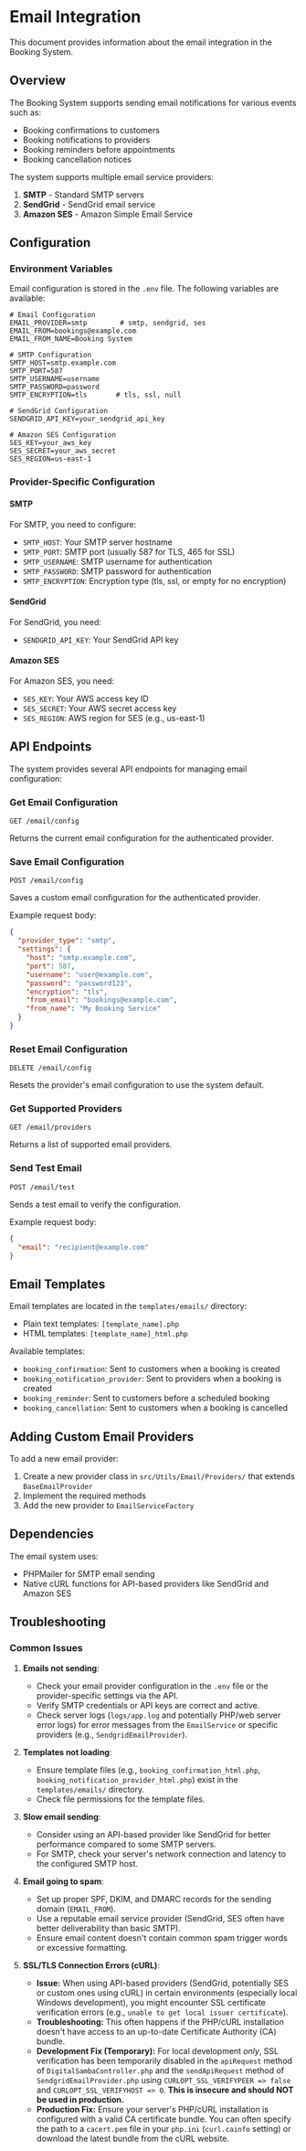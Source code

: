 # Email Integration

This document provides information about the email integration in the Booking System.

## Overview

The Booking System supports sending email notifications for various events such as:

- Booking confirmations to customers
- Booking notifications to providers
- Booking reminders before appointments
- Booking cancellation notices

The system supports multiple email service providers:

1. **SMTP** - Standard SMTP servers
2. **SendGrid** - SendGrid email service
3. **Amazon SES** - Amazon Simple Email Service

## Configuration

### Environment Variables

Email configuration is stored in the `.env` file. The following variables are available:

```
# Email Configuration
EMAIL_PROVIDER=smtp        # smtp, sendgrid, ses
EMAIL_FROM=bookings@example.com
EMAIL_FROM_NAME=Booking System

# SMTP Configuration
SMTP_HOST=smtp.example.com
SMTP_PORT=587
SMTP_USERNAME=username
SMTP_PASSWORD=password
SMTP_ENCRYPTION=tls       # tls, ssl, null

# SendGrid Configuration
SENDGRID_API_KEY=your_sendgrid_api_key

# Amazon SES Configuration
SES_KEY=your_aws_key
SES_SECRET=your_aws_secret
SES_REGION=us-east-1
```

### Provider-Specific Configuration

#### SMTP

For SMTP, you need to configure:

- `SMTP_HOST`: Your SMTP server hostname
- `SMTP_PORT`: SMTP port (usually 587 for TLS, 465 for SSL)
- `SMTP_USERNAME`: SMTP username for authentication
- `SMTP_PASSWORD`: SMTP password for authentication
- `SMTP_ENCRYPTION`: Encryption type (tls, ssl, or empty for no encryption)

#### SendGrid

For SendGrid, you need:

- `SENDGRID_API_KEY`: Your SendGrid API key

#### Amazon SES

For Amazon SES, you need:

- `SES_KEY`: Your AWS access key ID
- `SES_SECRET`: Your AWS secret access key
- `SES_REGION`: AWS region for SES (e.g., us-east-1)

## API Endpoints

The system provides several API endpoints for managing email configuration:

### Get Email Configuration

```
GET /email/config
```

Returns the current email configuration for the authenticated provider.

### Save Email Configuration

```
POST /email/config
```

Saves a custom email configuration for the authenticated provider.

Example request body:
```json
{
  "provider_type": "smtp",
  "settings": {
    "host": "smtp.example.com",
    "port": 587,
    "username": "user@example.com",
    "password": "password123",
    "encryption": "tls",
    "from_email": "bookings@example.com",
    "from_name": "My Booking Service"
  }
}
```

### Reset Email Configuration

```
DELETE /email/config
```

Resets the provider's email configuration to use the system default.

### Get Supported Providers

```
GET /email/providers
```

Returns a list of supported email providers.

### Send Test Email

```
POST /email/test
```

Sends a test email to verify the configuration.

Example request body:
```json
{
  "email": "recipient@example.com"
}
```

## Email Templates

Email templates are located in the `templates/emails/` directory:

- Plain text templates: `[template_name].php`
- HTML templates: `[template_name]_html.php`

Available templates:
- `booking_confirmation`: Sent to customers when a booking is created
- `booking_notification_provider`: Sent to providers when a booking is created
- `booking_reminder`: Sent to customers before a scheduled booking
- `booking_cancellation`: Sent to customers when a booking is cancelled

## Adding Custom Email Providers

To add a new email provider:

1. Create a new provider class in `src/Utils/Email/Providers/` that extends `BaseEmailProvider`
2. Implement the required methods
3. Add the new provider to `EmailServiceFactory`

## Dependencies

The email system uses:

- PHPMailer for SMTP email sending
- Native cURL functions for API-based providers like SendGrid and Amazon SES

## Troubleshooting

### Common Issues

1. **Emails not sending**:
   - Check your email provider configuration in the `.env` file or the provider-specific settings via the API.
   - Verify SMTP credentials or API keys are correct and active.
   - Check server logs (`logs/app.log` and potentially PHP/web server error logs) for error messages from the `EmailService` or specific providers (e.g., `SendgridEmailProvider`).

2. **Templates not loading**:
   - Ensure template files (e.g., `booking_confirmation_html.php`, `booking_notification_provider_html.php`) exist in the `templates/emails/` directory.
   - Check file permissions for the template files.

3. **Slow email sending**:
   - Consider using an API-based provider like SendGrid for better performance compared to some SMTP servers.
   - For SMTP, check your server's network connection and latency to the configured SMTP host.

4. **Email going to spam**:
   - Set up proper SPF, DKIM, and DMARC records for the sending domain (`EMAIL_FROM`).
   - Use a reputable email service provider (SendGrid, SES often have better deliverability than basic SMTP).
   - Ensure email content doesn't contain common spam trigger words or excessive formatting.

5. **SSL/TLS Connection Errors (cURL)**:
   - **Issue:** When using API-based providers (SendGrid, potentially SES or custom ones using cURL) in certain environments (especially local Windows development), you might encounter SSL certificate verification errors (e.g., `unable to get local issuer certificate`).
   - **Troubleshooting:** This often happens if the PHP/cURL installation doesn't have access to an up-to-date Certificate Authority (CA) bundle.
   - **Development Fix (Temporary):** For local development *only*, SSL verification has been temporarily disabled in the `apiRequest` method of `DigitalSambaController.php` and the `sendApiRequest` method of `SendgridEmailProvider.php` using `CURLOPT_SSL_VERIFYPEER => false` and `CURLOPT_SSL_VERIFYHOST => 0`. **This is insecure and should NOT be used in production.**
   - **Production Fix:** Ensure your server's PHP/cURL installation is configured with a valid CA certificate bundle. You can often specify the path to a `cacert.pem` file in your `php.ini` (`curl.cainfo` setting) or download the latest bundle from the cURL website. 